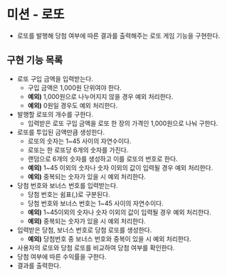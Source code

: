 # 미션 - 로또
- 로또를 발행해 당첨 여부에 따른 결과를 출력해주는 로또 게임 기능을 구현한다.

## 구현 기능 목록

- 로또 구입 금액을 입력받는다.
    - 구입 금액은 1,000원 단위여야 한다.
    - **예외)** 1,000원으로 나누어지지 않을 경우 예외 처리한다.
    - **예외)** 0원일 경우도 예외 처리한다.
- 발행할 로또의 개수를 구한다.
    - 입력받은 로또 구입 금액을 로또 한 장의 가격인 1,000원으로 나눠 구한다.
- 로또를 투입된 금액만큼 생성한다.
    - 로또의 숫자는 1~45 사이의 자연수이다.
    - 로또는 한 로또당 6개의 숫자를 가진다.
    - 랜덤으로 6개의 숫자를 생성하고 이를 로또의 번호로 한다.
    - **예외)** 1~45 이외의 숫자나 숫자 이외의 값이 입력될 경우 예외 처리한다.
    - **예외)** 중복되는 숫자가 있을 시 예외 처리한다.
- 당첨 번호와 보너스 번호를 입력받는다.
    - 당첨 번호는 쉼표(,)로 구분된다.
    - 당첨 번호와 보너스 번호는 1~45 사이의 자연수이다.
    - **예외)** 1~45이외의 숫자나 숫자 이외의 값이 입력될 경우 예외 처리한다.
    - **예외)** 중복되는 숫자가 있을 시 예외 처리한다.
- 입력받은 당첨, 보너스 번호로 당첨 로또를 생성한다.
    - **예외)** 당첨번호 중 보너스 번호와 중복이 있을 시 예외 처리한다.
- 사용자의 로또와 당첨 로또를 비교하여 당첨 여부를 확인한다.
- 당첨 여부에 따른 수익률을 구한다.
- 결과를 출력한다.